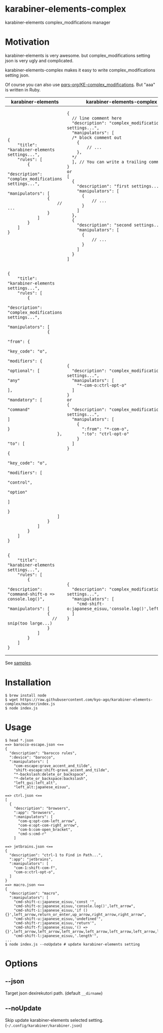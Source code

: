 # karabiner-elements-complex

karabiner-elements complex_modifications manager

# Motivation

karabiner-elements is very awesome. but complex_modifications setting json is very ugly and complicated.

karabiner-elements-complex makes it easy to write complex_modifications setting json.

Of course you can also use [pqrs\-org/KE\-complex\_modifications](https://github.com/pqrs-org/KE-complex_modifications). But "aaa" is written in Ruby.

<table>
<thead><tr><th>karabiner-elements</th><th>karabiner-elements-complex</th></tr></thead>
<tbody>
<tr>
<td><pre><code>{
    "title": "karabiner-elements settings...",
    "rules": [
        {
            "description": "complex_modifications settings...",
            "manipulators": [
                {
                    // ...
                }
            ]
        }
    ]
}</code></pre>
</td><td>
<pre><code>{
  // line comment here
  "description": "complex_modifications settings...",
  "manipulators": [
  /* block comment out
    {
        // ...
    },
  */
  ], // You can write a trailing comma.
}
or
[
  {
    "description": "first settings...",
    "manipulators": [
      {
          // ...
      }
    ]
  },
  {
    "description": "second settings...",
    "manipulators": [
      {
          // ...
      }
    ]
  }
]
</code></pre></td>
</tr>
<tr>
<td><pre><code>{
    "title": "karabiner-elements settings...",
    "rules": [
        {
            "description": "complex_modifications settings...",
            "manipulators": [
                {
                    "from": {
                      "key_code": "o",
                      "modifiers": {
                        "optional": [
                          "any"
                        ],
                        "mandatory": [
                          "command"
                        ]
                      }
                    },
                    "to": [
                      {
                        "key_code": "o",
                        "modifiers": [
                          "control",
                          "option"
                        ]
                      }
                    ]
                }
            ]
        }
    ]
}</code></pre>
</td><td>
<pre><code>{
  "description": "complex_modifications settings...",
  "manipulators": [
    "*-com-o:ctrl-opt-o"
  ]
}
or
{
  "description": "complex_modifications settings...",
  "manipulators": [
    {
      ":from": "*-com-o",
      ":to": "ctrl-opt-o"
    }
  ]
}</code></pre></td>
</tr>
<tr>
<td><pre><code>{
    "title": "karabiner-elements settings...",
    "rules": [
        {
            "description": "command-shift-o => console.log()",
            "manipulators": [
                {
                  // snip(too large...)
                }
            ]
        }
    ]
}</code></pre>
</td><td>
<pre><code>{
  "description": "complex_modifications settings...",
  "manipulators": [
    "cmd-shift-o:japanese_eisuu,'console.log()',left_arrow"
  ]
}</code></pre></td>
</tr>
</tbody>
</table>

See [samples](/tree/master/samples).

# Installation

```
$ brew install node
$ wget https://raw.githubusercontent.com/kyo-ago/karabiner-elements-complex/master/index.js
$ node index.js
```

# Usage

```
$ head *.json
==> barocco-escape.json <==
{
  "description": "barocco rules",
  ":device": "barocco",
  ":manipulators": [
    "com-escape:grave_accent_and_tilde",
    "shift-escape:shift-grave_accent_and_tilde",
    "*-backslash:delete_or_backspace",
    "*-delete_or_backspace:backslash",
    "left_gui:left_alt",
    "left_alt:japanese_eisuu",

==> ctrl.json <==
[
  {
    "description": "browsers",
    ":app": "browsers",
    ":manipulators": [
      "com-q:opt-com-left_arrow",
      "com-e:opt-com-right_arrow",
      "com-b:com-open_bracket",
      "cmd-s:cmd-r"
    ]

==> jetbrains.json <==
{
  "description": "ctrl-1 to Find in Path...",
  ":app": "jetbrains",
  ":manipulators": [
    "com-1:shift-com-f",
    "com-o:ctrl-opt-o",
  ]
}
==> macro.json <==
{
  "description": "macro",
  ":manipulators": [
    "cmd-shift-c:japanese_eisuu,'const '",
    "cmd-shift-o:japanese_eisuu,'console.log()',left_arrow",
    "cmd-shift-i:japanese_eisuu,'if () {}',left_arrow,return_or_enter,up_arrow,right_arrow,right_arrow",
    "cmd-shift-u:japanese_eisuu,'undefined'",
    "cmd-shift-r:japanese_eisuu,'return'",
    "cmd-shift-f:japanese_eisuu,'() => {}',left_arrow,left_arrow,left_arrow,left_arrow,left_arrow,left_arrow,left_arrow",
    "cmd-shift-l:japanese_eisuu,'.length'",
...
$ node index.js --noUpdate # update karabiner-elements setting
```

# Options

## --json

Target json dexirekutori path. (default `__dirname`)

## --noUpdate

Skip update karabiner-elements selected setting. (`~/.config/karabiner/karabiner.json`)
